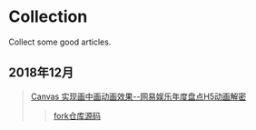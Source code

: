 # Collection

Collect some good articles.

## 2018年12月

> [Canvas 实现画中画动画效果--网易娱乐年度盘点H5动画解密](https://juejin.im/post/5bfbcb1e5188252e8966a298)<br>
> > [fork仓库源码](https://github.com/elowes/pipcanvas)